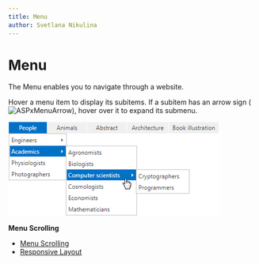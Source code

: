 ```yaml
---
title: Menu
author: Svetlana Nikulina
---
```

# Menu
The Menu enables you to navigate through a website.

Hover a menu item to display its subitems. If a subitem has an arrow sign (![ASPxMenuArrow](../images/img13320.png)), hover over it to expand its submenu.

![ASPxMenu](../images/img13319.png)

**Menu Scrolling**
* [Menu Scrolling](menu/menu-scrolling.md)
* [Responsive Layout](menu/responsive-layout.md)
